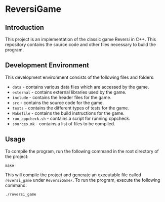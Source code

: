 # ReversiGame

## Introduction
This project is an implementation of the classic game Reversi in C++. This repository contains the source code and other files necessary to build the program.

## Development Environment
This development environment consists of the following files and folders:

* `data` - contains various data files which are accessed by the game.
* `external` - contains external libraries used by the game.
* `include` - contains the header files for the game.
* `src` - contains the source code for the game.
* `tests` - contains the different types of tests for the game.
* `Makefile` - contains the build instructions for the game.
* `run_cppcheck.sh` - contains a script for running cppcheck.
* `sources.mk` - contains a list of files to be compiled.

## Usage
To compile the program, run the following command in the root directory of the project:
```
make
```

This will compile the project and generate an executable file called `reversi_game` under `ReversiGame/`. To run the program, execute the following command:

```
./reversi_game
```
